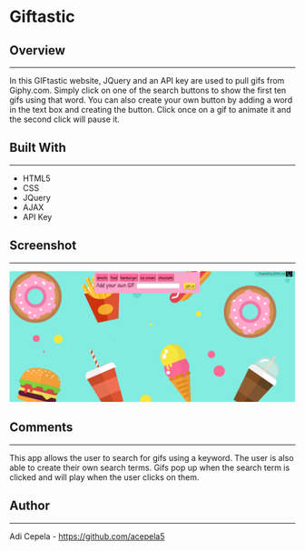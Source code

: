 # Giftastic

## Overview
---
In this GIFtastic website, JQuery and an API key are used to pull gifs from Giphy.com. Simply click on 
one of the search buttons to show the first ten gifs using that word. You can also create your own button by
adding a word in the text box and creating the button. Click once on a gif to animate it and the second click will pause it.

## Built With
---
- HTML5
- CSS
- JQuery
- AJAX
- API Key
## Screenshot
---

![ ](/Screenshot(37).png)

## Comments
---
This app allows the user to search for gifs using a keyword. The user is also able to create their own search terms. Gifs pop up when the search term is clicked and will play when the user clicks on them. 
## Author
---
Adi Cepela - https://github.com/acepela5
